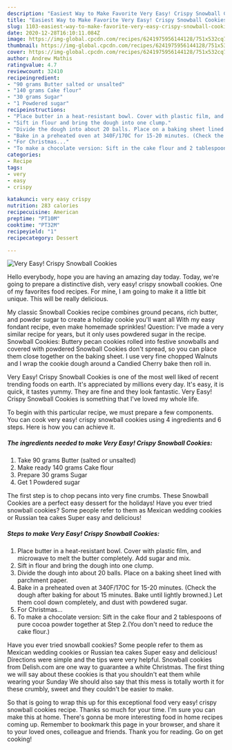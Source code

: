 ```yaml
---
description: "Easiest Way to Make Favorite Very Easy! Crispy Snowball Cookies"
title: "Easiest Way to Make Favorite Very Easy! Crispy Snowball Cookies"
slug: 1103-easiest-way-to-make-favorite-very-easy-crispy-snowball-cookies
date: 2020-12-28T16:10:11.084Z
image: https://img-global.cpcdn.com/recipes/6241975956144128/751x532cq70/very-easy-crispy-snowball-cookies-recipe-main-photo.jpg
thumbnail: https://img-global.cpcdn.com/recipes/6241975956144128/751x532cq70/very-easy-crispy-snowball-cookies-recipe-main-photo.jpg
cover: https://img-global.cpcdn.com/recipes/6241975956144128/751x532cq70/very-easy-crispy-snowball-cookies-recipe-main-photo.jpg
author: Andrew Mathis
ratingvalue: 4.7
reviewcount: 32410
recipeingredient:
- "90 grams Butter salted or unsalted"
- "140 grams Cake flour"
- "30 grams Sugar"
- "1 Powdered sugar"
recipeinstructions:
- "Place butter in a heat-resistant bowl. Cover with plastic film, and microwave to melt the butter completely. Add sugar and mix."
- "Sift in flour and bring the dough into one clump."
- "Divide the dough into about 20 balls. Place on a baking sheet lined with parchment paper."
- "Bake in a preheated oven at 340F/170C for 15-20 minutes. (Check the dough after baking for about 15 minutes. Bake until lightly browned.) Let them cool down completely, and dust with powdered sugar."
- "For Christmas..."
- "To make a chocolate version: Sift in the cake flour and 2 tablespoons of pure cocoa powder together at Step 2.(You don&#39;t need to reduce the cake flour.)"
categories:
- Recipe
tags:
- very
- easy
- crispy

katakunci: very easy crispy 
nutrition: 283 calories
recipecuisine: American
preptime: "PT10M"
cooktime: "PT32M"
recipeyield: "1"
recipecategory: Dessert

---
```



![Very Easy! Crispy Snowball Cookies](https://img-global.cpcdn.com/recipes/6241975956144128/751x532cq70/very-easy-crispy-snowball-cookies-recipe-main-photo.jpg)

Hello everybody, hope you are having an amazing day today. Today, we're going to prepare a distinctive dish, very easy! crispy snowball cookies. One of my favorites food recipes. For mine, I am going to make it a little bit unique. This will be really delicious.

My classic Snowball Cookies recipe combines ground pecans, rich butter, and powder sugar to create a holiday cookie you&#39;ll want all With my easy fondant recipe, even make homemade sprinkles! Question: I&#39;ve made a very similar recipe for years, but it only uses powdered sugar in the recipe. Snowball Cookies: Buttery pecan cookies rolled into festive snowballs and covered with powdered Snowball Cookies don&#39;t spread, so you can place them close together on the baking sheet. I use very fine chopped Walnuts and I wrap the cookie dough around a Candied Cherry bake then roll in.

Very Easy! Crispy Snowball Cookies is one of the most well liked of recent trending foods on earth. It's appreciated by millions every day. It's easy, it is quick, it tastes yummy. They are fine and they look fantastic. Very Easy! Crispy Snowball Cookies is something that I've loved my whole life.


To begin with this particular recipe, we must prepare a few components. You can cook very easy! crispy snowball cookies using 4 ingredients and 6 steps. Here is how you can achieve it.

<!--inarticleads1-->

##### The ingredients needed to make Very Easy! Crispy Snowball Cookies:

1. Take 90 grams Butter (salted or unsalted)
1. Make ready 140 grams Cake flour
1. Prepare 30 grams Sugar
1. Get 1 Powdered sugar


The first step is to chop pecans into very fine crumbs. These Snowball Cookies are a perfect easy dessert for the holidays! Have you ever tried snowball cookies? Some people refer to them as Mexican wedding cookies or Russian tea cakes Super easy and delicious! 

<!--inarticleads2-->

##### Steps to make Very Easy! Crispy Snowball Cookies:

1. Place butter in a heat-resistant bowl. Cover with plastic film, and microwave to melt the butter completely. Add sugar and mix.
1. Sift in flour and bring the dough into one clump.
1. Divide the dough into about 20 balls. Place on a baking sheet lined with parchment paper.
1. Bake in a preheated oven at 340F/170C for 15-20 minutes. (Check the dough after baking for about 15 minutes. Bake until lightly browned.) Let them cool down completely, and dust with powdered sugar.
1. For Christmas...
1. To make a chocolate version: Sift in the cake flour and 2 tablespoons of pure cocoa powder together at Step 2.(You don&#39;t need to reduce the cake flour.)


Have you ever tried snowball cookies? Some people refer to them as Mexican wedding cookies or Russian tea cakes Super easy and delicious! Directions were simple and the tips were very helpful. Snowball cookies from Delish.com are one way to guarantee a white Christmas. The first thing we will say about these cookies is that you shouldn&#39;t eat them while wearing your Sunday We should also say that this mess is totally worth it for these crumbly, sweet and they couldn&#39;t be easier to make. 

So that is going to wrap this up for this exceptional food very easy! crispy snowball cookies recipe. Thanks so much for your time. I'm sure you can make this at home. There's gonna be more interesting food in home recipes coming up. Remember to bookmark this page in your browser, and share it to your loved ones, colleague and friends. Thank you for reading. Go on get cooking!
